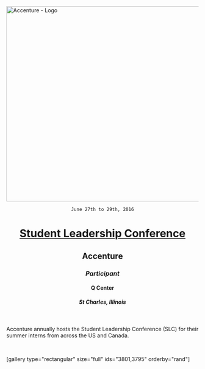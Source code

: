 <img class="aligncenter wp-image-3485 size-full" src="https://fvcproductions.files.wordpress.com/2015/11/accenture.png" alt="Accenture - Logo" width="512" height="512" />

<div style="text-align:center;">

<code>June 27th to 29th, 2016</code>
<h1><a title="Accenture Student Leadership Conferenc" href="https://www.accenture.com/us-en/careers/student-leadership-conference" target="_blank">Student Leadership Conference</a></h1>
<h2>Accenture</h2>
<h3><i>Participant</i></h3>
<h4>Q Center</h4>
<h5>St Charles, Illinois</h5>

</div>

&nbsp;

Accenture annually hosts the Student Leadership Conference (SLC) for their summer interns from across the US and Canada.

&nbsp;

[gallery type="rectangular" size="full" ids="3801,3795" orderby="rand"]
